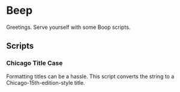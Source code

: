 # Beep

Greetings. Serve yourself with some Boop scripts.

## Scripts

### Chicago Title Case
Formatting titles can be a hassle. This script converts the string to a Chicago-15th-edition-style title.
